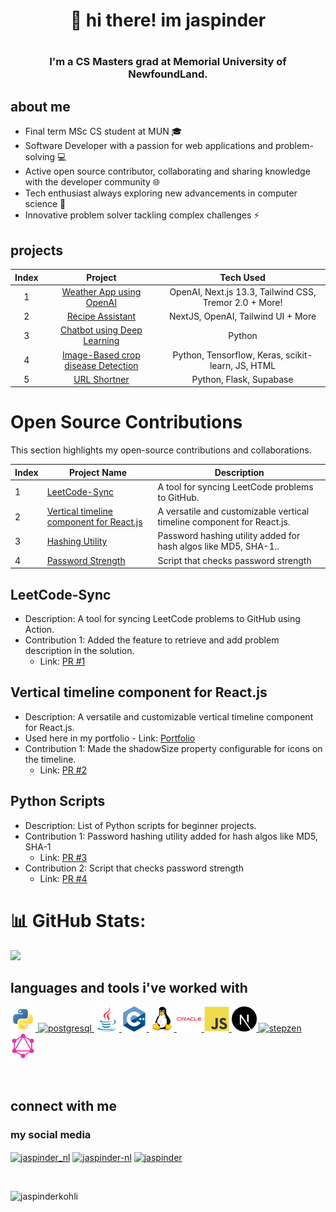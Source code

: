 <h1 align="center"> 👋  hi there! im jaspinder <h1>

<h3 align="center"> I'm a CS Masters grad at Memorial University of NewfoundLand. <h3>

## about me

* Final term MSc CS student at MUN 🎓
* Software Developer with a passion for web applications and problem-solving 💻
* Active open source contributor, collaborating and sharing knowledge with the developer community 🌐
* Tech enthusiast always exploring new advancements in computer science 🌟
* Innovative problem solver tackling complex challenges ⚡


  
## projects

| Index | Project | Tech Used |
|:------:|:-----------------:|:------:|
|   1  |[Weather App using OpenAI](https://github.com/jaspinderkohli/weather-app-stepzen-nextjs)| OpenAI, Next.js 13.3, Tailwind CSS, Tremor 2.0 + More! |
|   2  |[Recipe Assistant](https://github.com/jaspinderkohli/recipe-assistant-openAI)| NextJS, OpenAI, Tailwind UI + More |
|   3  |[Chatbot using Deep Learning](https://github.com/jaspinderkohli/chatbot-python)| Python |
|   4  |[Image-Based crop disease Detection](https://devpost.com/software/one-stop-agro?ref_content=user-portfolio&ref_feature=in_progress)| Python, Tensorflow, Keras, scikit-learn, JS, HTML 
|   5  |[URL Shortner](https://github.com/jaspinderkohli/URL_Shortner)| Python, Flask, Supabase |

# Open Source Contributions

This section highlights my open-source contributions and collaborations.

| Index | Project Name                         | Description                                               |
| ------ | ------------------------------------ | --------------------------------------------------------- |
| 1 | [LeetCode-Sync](https://github.com/joshcai/leetcode-sync/pull/40) | A tool for syncing LeetCode problems to GitHub. |
| 2 | [Vertical timeline component for React.js](https://github.com/stephane-monnot/react-vertical-timeline/pull/162) | A versatile and customizable vertical timeline component for React.js. |
| 3 | [Hashing Utility](https://github.com/larymak/Python-project-Scripts/pull/309) | Password hashing utility added for hash algos like MD5, SHA-1.. |
| 4 | [Password Strength](https://github.com/larymak/Python-project-Scripts/pull/310) | Script that checks password strength |



## LeetCode-Sync
- Description: A tool for syncing LeetCode problems to GitHub using Action.
- Contribution 1: Added the feature to retrieve and add problem description in the solution.
   - Link: [PR #1](https://github.com/joshcai/leetcode-sync/pull/40)

## Vertical timeline component for React.js

- Description: A versatile and customizable vertical timeline component for React.js.
- Used here in my portfolio - Link: [Portfolio](https://jaspinderkohli.com/)
- Contribution 1: Made the shadowSize property configurable for icons on the timeline.
   - Link: [PR #2](https://github.com/stephane-monnot/react-vertical-timeline/pull/162)

## Python Scripts
- Description: List of Python scripts for beginner projects.
- Contribution 1: Password hashing utility added for hash algos like MD5, SHA-1
   - Link: [PR #3](https://github.com/larymak/Python-project-Scripts/pull/309)
- Contribution 2: Script that checks password strength
   - Link: [PR #4](https://github.com/larymak/Python-project-Scripts/pull/310)

# 📊 GitHub Stats:
![](https://github-readme-streak-stats.herokuapp.com/?user=jaspinderkohli&theme=dark&hide_border=false)<br/>


## languages and tools i've worked with

<p align="left">
  <a href="https://www.python.org" target="_blank"> <img src="https://raw.githubusercontent.com/devicons/devicon/master/icons/python/python-original.svg" alt="python" width="40" height="40"/> </a>
  <a href="https://www.postgresql.org/" target="_blank"> <img src="https://www.postgresql.org/media/img/about/press/elephant.png" alt="postgresql" width="40" height="40"/> </a>
  <a href="https://www.java.com" target="_blank"> <img src="https://raw.githubusercontent.com/devicons/devicon/master/icons/java/java-original.svg" alt="java" width="40" height="40"/> </a>
  <a href="https://www.w3schools.com/cpp/" target="_blank"> <img src="https://raw.githubusercontent.com/devicons/devicon/master/icons/cplusplus/cplusplus-original.svg" alt="cplusplus" width="40" height="40"/> </a>
  <a href="https://www.linux.org/" target="_blank"> <img src="https://raw.githubusercontent.com/devicons/devicon/master/icons/linux/linux-original.svg" alt="linux" width="40" height="40"/> </a> 
  <a href="https://www.oracle.com/" target="_blank"> <img src="https://raw.githubusercontent.com/devicons/devicon/master/icons/oracle/oracle-original.svg" alt="oracle" width="40" height="40"/> </a>
  <a href="https://developer.mozilla.org/en-US/docs/Web/JavaScript" target="_blank"> <img src="https://raw.githubusercontent.com/devicons/devicon/master/icons/javascript/javascript-original.svg" alt="javascript" width="40" height="40"/> </a>
  <a href="https://nextjs.org/" target="_blank"> <img src="https://raw.githubusercontent.com/devicons/devicon/master/icons/nextjs/nextjs-original.svg" alt="nextjs" width="40" height="40" style="background-color: white;"/> </a>
  <a href="https://stepzen.com/" target="_blank"> <img src="https://stepzen.com/images/logo.svg" alt="stepzen" width="40" height="40"/> </a>
  <a href="https://graphql.org/" target="_blank"> <img src="https://raw.githubusercontent.com/devicons/devicon/master/icons/graphql/graphql-plain.svg" alt="graphql" width="40" height="40"/> </a>
</p>

<br>

## connect with me

<h3 align="left">my social media</h3>
<p align="left">
<a href="https://twitter.com/jaspinder_nl" target="blank"><img align="center" src="https://raw.githubusercontent.com/rahuldkjain/github-profile-readme-generator/master/src/images/icons/Social/twitter.svg" alt="jaspinder_nl" height="30" width="40" /></a>
<a href="https://www.linkedin.com/in/jaspinder-nl" target="blank"><img align="center" src="https://raw.githubusercontent.com/rahuldkjain/github-profile-readme-generator/master/src/images/icons/Social/linked-in-alt.svg" alt="jaspinder-nl" height="30" width="40" /></a>
<a href="https://leetcode.com/jaspinder" target="blank"><img align="center" src="https://raw.githubusercontent.com/rahuldkjain/github-profile-readme-generator/master/src/images/icons/Social/leet-code.svg" alt="jaspinder" height="30" width="40" /></a>
</p>
<br>

<p align="left"> <img src="https://komarev.com/ghpvc/?username=jaspinderkohli&label=Profile%20views&color=0e75b6&style=flat" alt="jaspinderkohli" /> </p>

<!--
**jaspinderkohli/jaspinderkohli** is a ✨ _special_ ✨ repository because its `README.md` (this file) appears on your GitHub profile.

Here are some ideas to get you started:

- 🔭 I’m currently working on ...
- 🌱 I’m currently learning ...
- 👯 I’m looking to collaborate on ...
- 🤔 I’m looking for help with ...
- 💬 Ask me about ...
- 📫 How to reach me: ...
- 😄 Pronouns: ...
- ⚡ Fun fact: ...
-->
